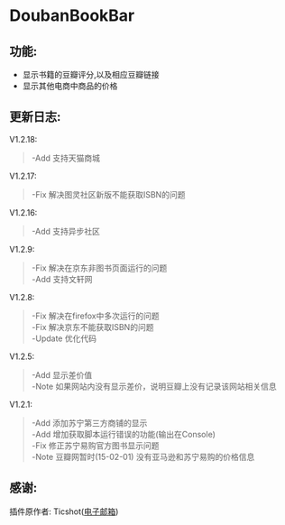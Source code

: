 # DoubanBookBar

## 功能:

- 显示书籍的豆瓣评分,以及相应豆瓣链接
- 显示其他电商中商品的价格

## 更新日志:
V1.2.18:
>-Add 支持天猫商城

V1.2.17:
>-Fix 解决图灵社区新版不能获取ISBN的问题

V1.2.16:
>-Add 支持异步社区 

V1.2.9:
>-Fix 解决在京东非图书页面运行的问题  
>-Add 支持文轩网 

V1.2.8:
>-Fix 解决在firefox中多次运行的问题  
>-Fix 解决京东不能获取ISBN的问题  
>-Update 优化代码  

V1.2.5:
>-Add 显示差价值  
>-Note 如果网站内没有显示差价，说明豆瓣上没有记录该网站相关信息

V1.2.1:
>-Add 添加苏宁第三方商铺的显示  
>-Add 增加获取脚本运行错误的功能(输出在Console)  
>-Fix 修正苏宁易购官方图书显示问题   
>-Note 豆瓣网暂时(15-02-01) 没有亚马逊和苏宁易购的价格信息  

## 感谢:
插件原作者: Ticshot([电子邮箱](mailto:Ticshot@gmail.com))
